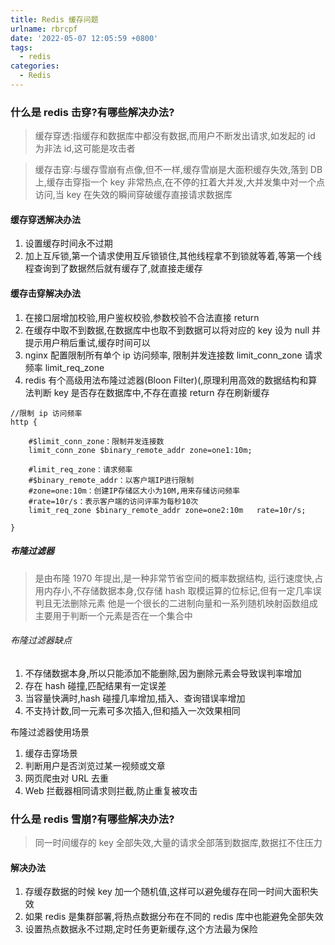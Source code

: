 ```yaml
---
title: Redis 缓存问题
urlname: rbrcpf
date: '2022-05-07 12:05:59 +0800'
tags:
  - redis
categories:
  - Redis
---
```


### 什么是 redis 击穿?有哪些解决办法?

> 缓存穿透:指缓存和数据库中都没有数据,而用户不断发出请求,如发起的 id 为非法 id,这可能是攻击者

> 缓存击穿:与缓存雪崩有点像,但不一样,缓存雪崩是大面积缓存失效,落到 DB 上,缓存击穿指一个 key 非常热点,在不停的扛着大并发,大并发集中对一个点访问,当 key 在失效的瞬间穿破缓存直接请求数据库

#### 缓存穿透解决办法

1. 设置缓存时间永不过期
2. 加上互斥锁,第一个请求使用互斥锁锁住,其他线程拿不到锁就等着,等第一个线程查询到了数据然后就有缓存了,就直接走缓存

#### 缓存击穿解决办法

1. 在接口层增加校验,用户鉴权校验,参数校验不合法直接 return
2. 在缓存中取不到数据,在数据库中也取不到数据可以将对应的 key 设为 null 并提示用户稍后重试,缓存时间可以
3. nginx 配置限制所有单个 ip 访问频率,
   限制并发连接数 limit_conn_zone
   请求频率 limit_req_zone
4. redis 有个高级用法布隆过滤器(Bloon Filter)(,原理利用高效的数据结构和算法判断 key 是否存在数据库中,不存在直接 return 存在刷新缓存

```nginx
//限制 ip 访问频率
http {

    #$limit_conn_zone：限制并发连接数
    limit_conn_zone $binary_remote_addr zone=one1:10m;

    #limit_req_zone：请求频率
    #$binary_remote_addr：以客户端IP进行限制
    #zone=one:10m：创建IP存储区大小为10M,用来存储访问频率
    #rate=10r/s：表示客户端的访问评率为每秒10次
    limit_req_zone $binary_remote_addr zone=one2:10m   rate=10r/s;

}

```

##### 布隆过滤器

> 是由布隆 1970 年提出,是一种非常节省空间的概率数据结构,
> 运行速度快,占用内存小,不存储数据本身,仅存储 hash 取模运算的位标记,但有一定几率误判且无法删除元素
> 他是一个很长的二进制向量和一系列随机映射函数组成
> 主要用于判断一个元素是否在一个集合中

###### 布隆过滤器缺点

1. 不存储数据本身,所以只能添加不能删除,因为删除元素会导致误判率增加
2. 存在 hash 碰撞,匹配结果有一定误差
3. 当容量快满时,hash 碰撞几率增加,插入、查询错误率增加
4. 不支持计数,同一元素可多次插入,但和插入一次效果相同

布隆过滤器使用场景

1. 缓存击穿场景
2. 判断用户是否浏览过某一视频或文章
3. 网页爬虫对 URL 去重
4. Web 拦截器相同请求则拦截,防止重复被攻击

### 什么是 redis 雪崩?有哪些解决办法?

> 同一时间缓存的 key 全部失效,大量的请求全部落到数据库,数据扛不住压力

#### 解决办法

1. 存缓存数据的时候 key 加一个随机值,这样可以避免缓存在同一时间大面积失效
2. 如果 redis 是集群部署,将热点数据分布在不同的 redis 库中也能避免全部失效
3. 设置热点数据永不过期,定时任务更新缓存,这个方法最为保险
